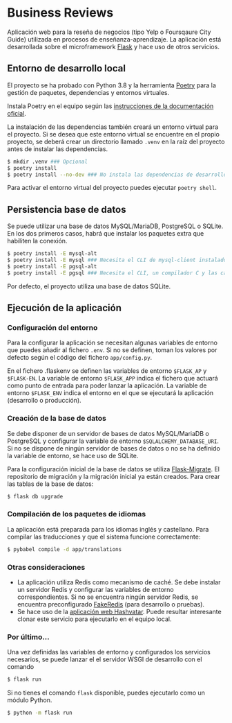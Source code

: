 # Business Reviews

Aplicación web para la reseña de negocios (tipo Yelp o Foursqaure City Guide) utilizada en  procesos de enseñanza-aprendizaje. La aplicación está desarrollada sobre el microframework [Flask](https://flask.palletsprojects.com/) y hace uso de otros servicios.

## Entorno de desarrollo local

El proyecto se ha probado con Python 3.8 y la herramienta [Poetry](https://python-poetry.org/) para la gestión de paquetes, dependencias y entornos virtuales.

Instala Poetry en el equipo según las [instrucciones de la documentación oficial](https://python-poetry.org/docs/#installation).

La instalación de las dependencias también creará un entorno virtual para el proyecto. Si se desea que este entorno virtual se encuentre en el propio proyecto, se deberá crear un directorio llamado `.venv` en la raíz del proyecto antes de instalar las dependencias.

```bash
$ mkdir .venv ### Opcional
$ poetry install
$ poetry install --no-dev ### No instala las dependencias de desarrollo
```

Para activar el entorno virtual del proyecto puedes ejecutar `poetry shell`.

## Persistencia base de datos

Se puede utilizar una base de datos MySQL/MariaDB, PostgreSQL o SQLite. En los dos primeros casos, habrá que instalar los paquetes extra que habiliten la conexión.

```bash
$ poetry install -E mysql-alt
$ poetry install -E mysql ### Necesita el CLI de mysql-client instalado en el equipo
$ poetry install -E pgsql-alt
$ poetry install -E pgsql ### Necesita el CLI, un compilador C y las cabeceras de Python y libpq instalado en el equipo
```

Por defecto, el proyecto utiliza una base de datos SQLite.

## Ejecución de la aplicación

### Configuración del entorno

Para la configurar la aplicación se necesitan algunas variables de entorno que puedes añadir al fichero `.env`. Si no se definen, toman los valores por defecto según el código del fichero `app/config.py`.

En el fichero .flaskenv se definen las variables de entorno `$FLASK_AP` y `$FLASK-EN`. La variable de entorno `$FLASK_APP` indica el fichero que actuará como punto de entrada para poder lanzar la aplicación. La variable de entorno `$FLASK_ENV` indica el entorno en el que se ejecutará la aplicación (desarrollo o producción).

### Creación de la base de datos

Se debe disponer de un servidor de bases de datos MySQL/MariaDB o PostgreSQL y configurar la variable de entorno `$SQLALCHEMY_DATABASE_URI`. Si no se dispone de ningún servidor de bases de datos o no se ha definido la variable de entorno, se hace uso de SQLite.

Para la configuración inicial de la base de datos se utiliza [Flask-Migrate](https://flask-migrate.readthedocs.io/en/latest/). El repositorio de migración y la migración inicial ya están creados. Para crear las tablas de la base de datos:

```bash
$ flask db upgrade
```

### Compilación de los paquetes de idiomas

La aplicación está preparada para los idiomas inglés y castellano. Para compilar las traducciones y que el sistema funcione correctamente:

```bash
$ pybabel compile -d app/translations
```

### Otras consideraciones

- La aplicación utiliza Redis como mecanismo de caché. Se debe instalar un servidor Redis y configurar las variables de entorno correspondientes. Si no se encuentra ningún servidor Redis, se encuentra preconfigurado [FakeRedis](https://pypi.org/project/fakeredis/) (para desarrollo o pruebas).
- Se hace uso de la [aplicación web Hashvatar](https://hashvatar.vercel.app/). Puede resultar interesante clonar este servicio para ejecutarlo en el equipo local.

### Por último...

Una vez definidas las variables de entorno y configurados los servicios necesarios, se puede lanzar el el servidor WSGI de desarrollo con el comando

```bash
$ flask run
```

Si no tienes el comando `flask` disponible, puedes ejecutarlo como un módulo Python.

```bash
$ python -m flask run
```
